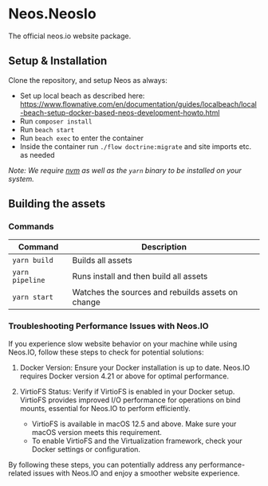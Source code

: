 # Neos.NeosIo

The official neos.io website package.

## Setup & Installation

Clone the repository, and setup Neos as always:

- Set up local beach as described here: https://www.flownative.com/en/documentation/guides/localbeach/local-beach-setup-docker-based-neos-development-howto.html
- Run `composer install`
- Run `beach start`
- Run `beach exec` to enter the container
- Inside the container run `./flow doctrine:migrate` and site imports etc. as needed

_Note: We require [nvm](https://github.com/creationix/nvm#install-script) as well as the `yarn` binary to be installed on your system._

## Building the assets

### Commands

| Command         | Description                    |
| --------------- | ------------------------------ |
| `yarn build` | Builds all assets |
| `yarn pipeline` | Runs install and then build all assets |
| `yarn start` | Watches the sources and rebuilds assets on change |

### Troubleshooting Performance Issues with Neos.IO

If you experience slow website behavior on your machine while using Neos.IO, follow these steps to check for potential solutions:

1. Docker Version: Ensure your Docker installation is up to date. Neos.IO requires Docker version 4.21 or above for optimal performance.

2. VirtioFS Status: Verify if VirtioFS is enabled in your Docker setup. VirtioFS provides improved I/O performance for operations on bind mounts, essential for Neos.IO to perform efficiently.
   * VirtioFS is available in macOS 12.5 and above. Make sure your macOS version meets this requirement. 
   * To enable VirtioFS and the Virtualization framework, check your Docker settings or configuration.

By following these steps, you can potentially address any performance-related issues with Neos.IO and enjoy a smoother website experience.
